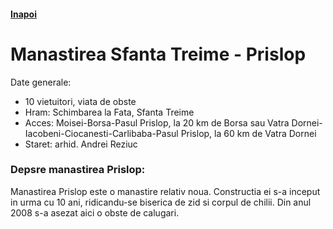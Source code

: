 <h4 class="right"><a href="/maramures">Inapoi</a></h4>

# Manastirea Sfanta Treime - Prislop

Date generale:

* 10 vietuitori, viata de obste
* Hram: Schimbarea la Fata, Sfanta Treime
* Acces: Moisei-Borsa-Pasul Prislop, la 20 km de Borsa sau Vatra Dornei-Iacobeni-Ciocanesti-Carlibaba-Pasul Prislop, la 60 km de Vatra Dornei
* Staret: arhid. Andrei Reziuc
 
### Depsre manastirea Prislop:

Manastirea Prislop este o manastire relativ noua. Constructia ei s-a inceput in urma cu 10 ani, ridicandu-se biserica de zid si corpul de chilii. Din anul 2008 s-a asezat aici o obste de calugari.
